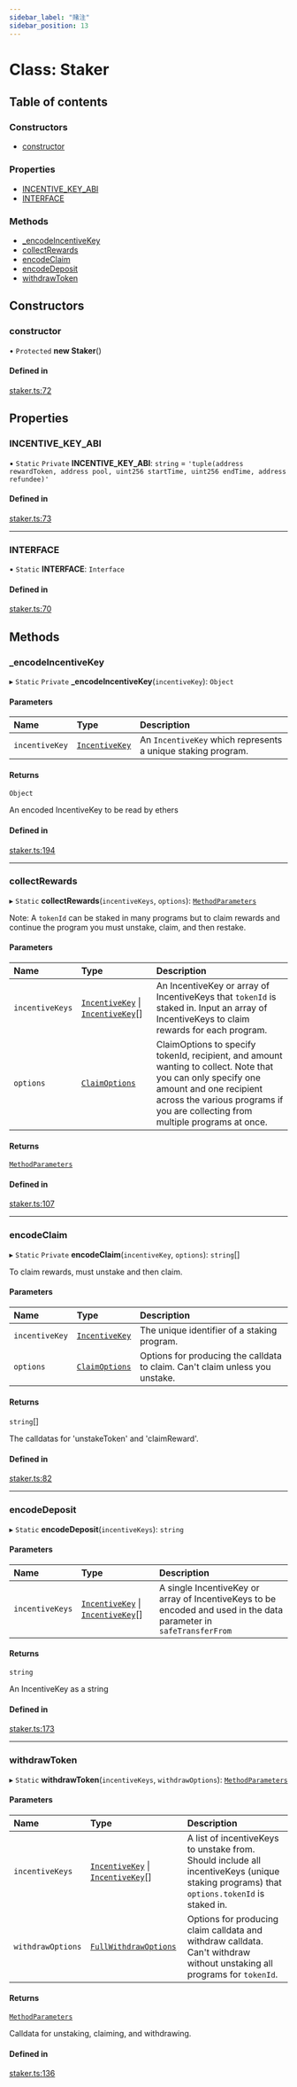 ```yaml
---
sidebar_label: "赌注"
sidebar_position: 13
---
```


# Class: Staker

## Table of contents

### Constructors

- [constructor](Staker#constructor)

### Properties

- [INCENTIVE_KEY_ABI](Staker#incentive_key_abi)
- [INTERFACE](Staker#interface)

### Methods

- [\_encodeIncentiveKey](Staker#_encodeincentivekey)
- [collectRewards](Staker#collectrewards)
- [encodeClaim](Staker#encodeclaim)
- [encodeDeposit](Staker#encodedeposit)
- [withdrawToken](Staker#withdrawtoken)

## Constructors

### constructor

• `Protected` **new Staker**()

#### Defined in

[staker.ts:72](https://github.com/SwapX/v3-sdk/blob/08a7c05/src/staker.ts#L72)

## Properties

### INCENTIVE_KEY_ABI

▪ `Static` `Private` **INCENTIVE_KEY_ABI**: `string` = `'tuple(address rewardToken, address pool, uint256 startTime, uint256 endTime, address refundee)'`

#### Defined in

[staker.ts:73](https://github.com/SwapX/v3-sdk/blob/08a7c05/src/staker.ts#L73)

---

### INTERFACE

▪ `Static` **INTERFACE**: `Interface`

#### Defined in

[staker.ts:70](https://github.com/SwapX/v3-sdk/blob/08a7c05/src/staker.ts#L70)

## Methods

### \_encodeIncentiveKey

▸ `Static` `Private` **\_encodeIncentiveKey**(`incentiveKey`): `Object`

#### Parameters

| Name           | Type                                         | Description                                                  |
| :------------- | :------------------------------------------- | :----------------------------------------------------------- |
| `incentiveKey` | [`IncentiveKey`](../interfaces/IncentiveKey) | An `IncentiveKey` which represents a unique staking program. |

#### Returns

`Object`

An encoded IncentiveKey to be read by ethers

#### Defined in

[staker.ts:194](https://github.com/SwapX/v3-sdk/blob/08a7c05/src/staker.ts#L194)

---

### collectRewards

▸ `Static` **collectRewards**(`incentiveKeys`, `options`): [`MethodParameters`](../interfaces/MethodParameters)

Note: A `tokenId` can be staked in many programs but to claim rewards and continue the program you must unstake, claim, and then restake.

#### Parameters

| Name            | Type                                                                                           | Description                                                                                                                                                                                                              |
| :-------------- | :--------------------------------------------------------------------------------------------- | :----------------------------------------------------------------------------------------------------------------------------------------------------------------------------------------------------------------------- |
| `incentiveKeys` | [`IncentiveKey`](../interfaces/IncentiveKey) \| [`IncentiveKey`](../interfaces/IncentiveKey)[] | An IncentiveKey or array of IncentiveKeys that `tokenId` is staked in. Input an array of IncentiveKeys to claim rewards for each program.                                                                                |
| `options`       | [`ClaimOptions`](../interfaces/ClaimOptions)                                                   | ClaimOptions to specify tokenId, recipient, and amount wanting to collect. Note that you can only specify one amount and one recipient across the various programs if you are collecting from multiple programs at once. |

#### Returns

[`MethodParameters`](../interfaces/MethodParameters)

#### Defined in

[staker.ts:107](https://github.com/SwapX/v3-sdk/blob/08a7c05/src/staker.ts#L107)

---

### encodeClaim

▸ `Static` `Private` **encodeClaim**(`incentiveKey`, `options`): `string`[]

To claim rewards, must unstake and then claim.

#### Parameters

| Name           | Type                                         | Description                                                                  |
| :------------- | :------------------------------------------- | :--------------------------------------------------------------------------- |
| `incentiveKey` | [`IncentiveKey`](../interfaces/IncentiveKey) | The unique identifier of a staking program.                                  |
| `options`      | [`ClaimOptions`](../interfaces/ClaimOptions) | Options for producing the calldata to claim. Can't claim unless you unstake. |

#### Returns

`string`[]

The calldatas for 'unstakeToken' and 'claimReward'.

#### Defined in

[staker.ts:82](https://github.com/SwapX/v3-sdk/blob/08a7c05/src/staker.ts#L82)

---

### encodeDeposit

▸ `Static` **encodeDeposit**(`incentiveKeys`): `string`

#### Parameters

| Name            | Type                                                                                           | Description                                                                                                        |
| :-------------- | :--------------------------------------------------------------------------------------------- | :----------------------------------------------------------------------------------------------------------------- |
| `incentiveKeys` | [`IncentiveKey`](../interfaces/IncentiveKey) \| [`IncentiveKey`](../interfaces/IncentiveKey)[] | A single IncentiveKey or array of IncentiveKeys to be encoded and used in the data parameter in `safeTransferFrom` |

#### Returns

`string`

An IncentiveKey as a string

#### Defined in

[staker.ts:173](https://github.com/SwapX/v3-sdk/blob/08a7c05/src/staker.ts#L173)

---

### withdrawToken

▸ `Static` **withdrawToken**(`incentiveKeys`, `withdrawOptions`): [`MethodParameters`](../interfaces/MethodParameters)

#### Parameters

| Name              | Type                                                                                           | Description                                                                                                                              |
| :---------------- | :--------------------------------------------------------------------------------------------- | :--------------------------------------------------------------------------------------------------------------------------------------- |
| `incentiveKeys`   | [`IncentiveKey`](../interfaces/IncentiveKey) \| [`IncentiveKey`](../interfaces/IncentiveKey)[] | A list of incentiveKeys to unstake from. Should include all incentiveKeys (unique staking programs) that `options.tokenId` is staked in. |
| `withdrawOptions` | [`FullWithdrawOptions`](../modules#fullwithdrawoptions)                                        | Options for producing claim calldata and withdraw calldata. Can't withdraw without unstaking all programs for `tokenId`.                 |

#### Returns

[`MethodParameters`](../interfaces/MethodParameters)

Calldata for unstaking, claiming, and withdrawing.

#### Defined in

[staker.ts:136](https://github.com/SwapX/v3-sdk/blob/08a7c05/src/staker.ts#L136)
